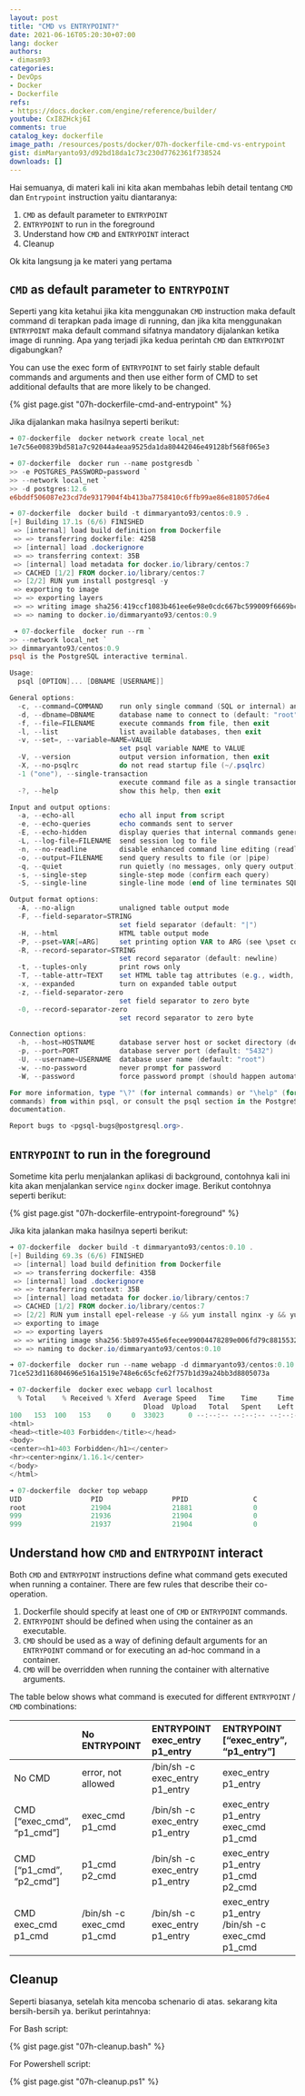 ```yaml
---
layout: post
title: "CMD vs ENTRYPOINT?"
date: 2021-06-16T05:20:30+07:00
lang: docker
authors:
- dimasm93
categories:
- DevOps
- Docker
- Dockerfile
refs: 
- https://docs.docker.com/engine/reference/builder/
youtube: CxI8ZHckj6I
comments: true
catalog_key: dockerfile
image_path: /resources/posts/docker/07h-dockerfile-cmd-vs-entrypoint
gist: dimMaryanto93/d92bd18da1c73c230d7762361f738524
downloads: []
---
```



Hai semuanya, di materi kali ini kita akan membahas lebih detail tentang `CMD` dan `Entrypoint` instruction yaitu diantaranya:

1. `CMD` as default parameter to `ENTRYPOINT`
2. `ENTRYPOINT` to run in the foreground
3. Understand how `CMD` and `ENTRYPOINT` interact
4. Cleanup

Ok kita langsung ja ke materi yang pertama

## `CMD` as default parameter to `ENTRYPOINT`

Seperti yang kita ketahui jika kita menggunakan `CMD` instruction maka default command di terapkan pada image di running, dan jika kita menggunakan `ENTRYPOINT` maka default command sifatnya mandatory dijalankan ketika image di running. Apa yang terjadi jika kedua perintah `CMD` dan `ENTRYPOINT` digabungkan?

You can use the exec form of `ENTRYPOINT` to set fairly stable default commands and arguments and then use either form of CMD to set additional defaults that are more likely to be changed.

{% gist page.gist "07h-dockerfile-cmd-and-entrypoint" %}

Jika dijalankan maka hasilnya seperti berikut:

```powershell
➜ 07-dockerfile  docker network create local_net
1e7c56e00839bd581a7c92044a4eaa9525da1da80442046e49128bf568f065e3

➜ 07-dockerfile  docker run --name postgresdb `
>> -e POSTGRES_PASSWORD=password `
>> --network local_net `
>> -d postgres:12.6
e6bddf506087e23cd7de9317904f4b413ba7758410c6ffb99ae86e818057d6e4

➜ 07-dockerfile  docker build -t dimmaryanto93/centos:0.9 .
[+] Building 17.1s (6/6) FINISHED
 => [internal] load build definition from Dockerfile                                   0.0s
 => => transferring dockerfile: 425B                                                   0.0s
 => [internal] load .dockerignore                                                      0.0s
 => => transferring context: 35B                                                       0.0s
 => [internal] load metadata for docker.io/library/centos:7                            0.0s
 => CACHED [1/2] FROM docker.io/library/centos:7                                       0.0s
 => [2/2] RUN yum install postgresql -y                                               16.6s
 => exporting to image                                                                 0.4s
 => => exporting layers                                                                0.4s
 => => writing image sha256:419ccf1083b461ee6e98e0cdc667bc599009f6669bc030c7f63a735e5  0.0s
 => => naming to docker.io/dimmaryanto93/centos:0.9                                    0.0s

 ➜ 07-dockerfile  docker run --rm `
>> --network local_net `
>> dimmaryanto93/centos:0.9
psql is the PostgreSQL interactive terminal.

Usage:
  psql [OPTION]... [DBNAME [USERNAME]]

General options:
  -c, --command=COMMAND    run only single command (SQL or internal) and exit
  -d, --dbname=DBNAME      database name to connect to (default: "root")
  -f, --file=FILENAME      execute commands from file, then exit
  -l, --list               list available databases, then exit
  -v, --set=, --variable=NAME=VALUE
                           set psql variable NAME to VALUE
  -V, --version            output version information, then exit
  -X, --no-psqlrc          do not read startup file (~/.psqlrc)
  -1 ("one"), --single-transaction
                           execute command file as a single transaction
  -?, --help               show this help, then exit

Input and output options:
  -a, --echo-all           echo all input from script
  -e, --echo-queries       echo commands sent to server
  -E, --echo-hidden        display queries that internal commands generate
  -L, --log-file=FILENAME  send session log to file
  -n, --no-readline        disable enhanced command line editing (readline)
  -o, --output=FILENAME    send query results to file (or |pipe)
  -q, --quiet              run quietly (no messages, only query output)
  -s, --single-step        single-step mode (confirm each query)
  -S, --single-line        single-line mode (end of line terminates SQL command)

Output format options:
  -A, --no-align           unaligned table output mode
  -F, --field-separator=STRING
                           set field separator (default: "|")
  -H, --html               HTML table output mode
  -P, --pset=VAR[=ARG]     set printing option VAR to ARG (see \pset command)
  -R, --record-separator=STRING
                           set record separator (default: newline)
  -t, --tuples-only        print rows only
  -T, --table-attr=TEXT    set HTML table tag attributes (e.g., width, border)
  -x, --expanded           turn on expanded table output
  -z, --field-separator-zero
                           set field separator to zero byte
  -0, --record-separator-zero
                           set record separator to zero byte

Connection options:
  -h, --host=HOSTNAME      database server host or socket directory (default: "local socket")
  -p, --port=PORT          database server port (default: "5432")
  -U, --username=USERNAME  database user name (default: "root")
  -w, --no-password        never prompt for password
  -W, --password           force password prompt (should happen automatically)

For more information, type "\?" (for internal commands) or "\help" (for SQL
commands) from within psql, or consult the psql section in the PostgreSQL
documentation.

Report bugs to <pgsql-bugs@postgresql.org>.
```

## `ENTRYPOINT` to run in the foreground

Sometime kita perlu menjalankan aplikasi di background, contohnya kali ini kita akan menjalankan service `nginx` docker image. Berikut contohnya seperti berikut:

{% gist page.gist "07h-dockerfile-entrypoint-foreground" %}

Jika kita jalankan maka hasilnya seperti berikut:

```powershell
➜ 07-dockerfile  docker build -t dimmaryanto93/centos:0.10 .
[+] Building 69.3s (6/6) FINISHED
 => [internal] load build definition from Dockerfile                                   0.0s
 => => transferring dockerfile: 435B                                                   0.0s
 => [internal] load .dockerignore                                                      0.0s
 => => transferring context: 35B                                                       0.0s
 => [internal] load metadata for docker.io/library/centos:7                            0.0s
 => CACHED [1/2] FROM docker.io/library/centos:7                                       0.0s
 => [2/2] RUN yum install epel-release -y && yum install nginx -y && yum clean all    68.6s
 => exporting to image                                                                 0.5s
 => => exporting layers                                                                0.5s
 => => writing image sha256:5b897e455e6fecee99004478289e006fd79c8815532b48d92bc85f4d6  0.0s
 => => naming to docker.io/dimmaryanto93/centos:0.10

➜ 07-dockerfile  docker run --name webapp -d dimmaryanto93/centos:0.10
71ce523d116804696e516a1519e748e6c65cfe62f757b1d39a24bb3d8805073a

➜ 07-dockerfile  docker exec webapp curl localhost
  % Total    % Received % Xferd  Average Speed   Time    Time     Time  Current
                                 Dload  Upload   Total   Spent    Left  Speed
100   153  100   153    0     0  33023      0 --:--:-- --:--:-- --:--:-- 38250
<html>
<head><title>403 Forbidden</title></head>
<body>
<center><h1>403 Forbidden</h1></center>
<hr><center>nginx/1.16.1</center>
</body>
</html>

➜ 07-dockerfile  docker top webapp
UID                 PID                 PPID                C                   STIME               TTY                 TIME                CMD
root                21904               21881               0                   21:54               ?                   00:00:00            nginx: master process nginx -g daemon off;
999                 21936               21904               0                   21:54               ?                   00:00:00            nginx: worker process
999                 21937               21904               0                   21:54               ?                   00:00:00            nginx: worker process
```

## Understand how `CMD` and `ENTRYPOINT` interact

Both `CMD` and `ENTRYPOINT` instructions define what command gets executed when running a container. There are few rules that describe their co-operation.

1. Dockerfile should specify at least one of `CMD` or `ENTRYPOINT` commands.
2. `ENTRYPOINT` should be defined when using the container as an executable.
3. `CMD` should be used as a way of defining default arguments for an `ENTRYPOINT` command or for executing an ad-hoc command in a container.
4. `CMD` will be overridden when running the container with alternative arguments.

The table below shows what command is executed for different `ENTRYPOINT` / `CMD` combinations:

|                               | No ENTRYPOINT                 | ENTRYPOINT exec_entry p1_entry    | ENTRYPOINT [“exec_entry”, “p1_entry”]             |
| :---                          | :---                          | :---                              | :---                                              |
| No CMD                        | error, not allowed            | /bin/sh -c exec_entry p1_entry    | exec_entry p1_entry                               |
| CMD [“exec_cmd”, “p1_cmd”]    | exec_cmd p1_cmd               | /bin/sh -c exec_entry p1_entry    | exec_entry p1_entry exec_cmd p1_cmd               |
| CMD [“p1_cmd”, “p2_cmd”]      | p1_cmd p2_cmd                 | /bin/sh -c exec_entry p1_entry    | exec_entry p1_entry p1_cmd p2_cmd                 |
| CMD exec_cmd p1_cmd           | /bin/sh -c exec_cmd p1_cmd    | /bin/sh -c exec_entry p1_entry    | exec_entry p1_entry /bin/sh -c exec_cmd p1_cmd    |

## Cleanup

Seperti biasanya, setelah kita mencoba schenario di atas. sekarang kita bersih-bersih ya. berikut perintahnya:

For Bash script:

{% gist page.gist "07h-cleanup.bash" %}

For Powershell script:

{% gist page.gist "07h-cleanup.ps1" %}